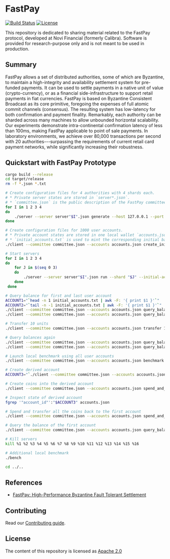 # FastPay

[![Build Status](https://github.com/novifinancial/fastpay/actions/workflows/rust.yml/badge.svg)](https://github.com/novifinancial/fastpay/actions/workflows/rust.yml)
[![License](https://img.shields.io/badge/license-Apache-green.svg)](LICENSE.md)

This repository is dedicated to sharing material related to the FastPay protocol, developed at Novi Financial (formerly Calibra). Software is provided for research-purpose only and is not meant to be used in production.

## Summary

FastPay allows a set of distributed authorities, some of which are Byzantine, to maintain a high-integrity and availability settlement system for pre-funded payments. It can be used to settle payments in a native unit of value (crypto-currency), or as a financial side-infrastructure to support retail payments in fiat currencies. FastPay is based on Byzantine Consistent Broadcast as its core primitive, foregoing the expenses of full atomic commit channels (consensus). The resulting system has low-latency for both confirmation and payment finality. Remarkably, each authority can be sharded across many machines to allow unbounded horizontal scalability. Our experiments demonstrate intra-continental confirmation latency of less than 100ms, making FastPay applicable to point of sale payments. In laboratory environments, we achieve over 80,000 transactions per second with 20 authorities---surpassing the requirements of current retail card payment networks, while significantly increasing their robustness.

## Quickstart with FastPay Prototype

```bash
cargo build --release
cd target/release
rm -f *.json *.txt

# Create configuration files for 4 authorities with 4 shards each.
# * Private server states are stored in `server*.json`.
# * `committee.json` is the public description of the FastPay committee.
for I in 1 2 3 4
do
    ./server --server server"$I".json generate --host 127.0.0.1 --port 9"$I"00 --shards 4 >> committee.json
done

# Create configuration files for 1000 user accounts.
# * Private account states are stored in one local wallet `accounts.json`.
# * `initial_accounts.txt` is used to mint the corresponding initial balances at startup on the server side.
./client --committee committee.json --accounts accounts.json create_initial_accounts 1000 --initial-funding 100 >> initial_accounts.txt

# Start servers
for I in 1 2 3 4
do
    for J in $(seq 0 3)
    do
        ./server --server server"$I".json run --shard "$J" --initial-accounts initial_accounts.txt --committee committee.json &
    done
 done

# Query balance for first and last user account
ACCOUNT1="`head -n 1 initial_accounts.txt | awk -F: '{ print $1 }'`"
ACCOUNT2="`tail -n -1 initial_accounts.txt | awk -F: '{ print $1 }'`"
./client --committee committee.json --accounts accounts.json query_balance "$ACCOUNT1"
./client --committee committee.json --accounts accounts.json query_balance "$ACCOUNT2"

# Transfer 10 units
./client --committee committee.json --accounts accounts.json transfer 10 --from "$ACCOUNT1" --to "$ACCOUNT2"

# Query balances again
./client --committee committee.json --accounts accounts.json query_balance "$ACCOUNT1"
./client --committee committee.json --accounts accounts.json query_balance "$ACCOUNT2"

# Launch local benchmark using all user accounts
./client --committee committee.json --accounts accounts.json benchmark

# Create derived account
ACCOUNT3="`./client --committee committee.json --accounts accounts.json open_account --from "$ACCOUNT1"`"

# Create coins into the derived account
./client --committee committee.json --accounts accounts.json spend_and_create_coins --from "$ACCOUNT2" --to-coins "$ACCOUNT3:55" "$ACCOUNT3:55"

# Inspect state of derived account
fgrep '"account_id"':"$ACCOUNT3" accounts.json

# Spend and transfer all the coins back to the first account
./client --committee committee.json --accounts accounts.json spend_and_transfer --from "$ACCOUNT3" --to "$ACCOUNT1"

# Query the balance of the first account
./client --committee committee.json --accounts accounts.json query_balance "$ACCOUNT1"

# Kill servers
kill %1 %2 %3 %4 %5 %6 %7 %8 %9 %10 %11 %12 %13 %14 %15 %16

# Additional local benchmark
./bench

cd ../..
```

## References

* [FastPay: High-Performance Byzantine Fault Tolerant Settlement](https://arxiv.org/abs/2003.11506)

## Contributing

Read our [Contributing guide](https://developers.libra.org/docs/community/contributing).

## License

The content of this repository is licensed as [Apache 2.0](https://github.com/novifinancial/research/blob/master/LICENSE)
